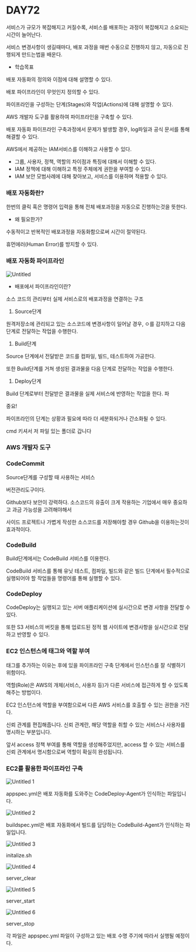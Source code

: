 # DAY72

서비스가 규모가 복잡해지고 커질수록, 서비스를 배포하는 과정이 복잡해지고 소요되는 시간이 늘어난다.

서비스 변경사항이 생길때마다, 배포 과정을 매번 수동으로 진행하지 않고, 자동으로 진행되게 만드는법을 배운다.

- 학습목표

배포 자동화의 정의와 이점에 대해 설명할 수 있다.

배포 파이프라인이 무엇인지 정의할 수 있다.

파이프라인을 구성하는 단계(Stages)와 작업(Actions)에 대해 설명할 수 있다.

AWS 개발자 도구를 활용하여 파이프라인을 구축할 수 있다.

배포 자동화 파이프라인 구축과정에서 문제가 발생할 경우, log파일과 공식 문서를 통해 해결할 수 있다.

AWS에서 제공하는 IAM서비스를 이해하고 사용할 수 있다.

- 그룹, 사용자, 정책, 역할의 차이점과 특징에 대해서 이해할 수 있다.
- IAM 정책에 대해 이해하고 특정 주체에게 권한을 부여할 수 있다.
- IAM 보안 모범사례에 대해 찾아보고, 서비스를 이용하며 적용할 수 있다.

### 배포 자동화란?

한번의 클릭 혹은 명령어 입력을 통해 전체 배포과정을 자동으로 진행하는것을 뜻한다.

- 왜 필요한가?

수동적이고 반복적인 배포과정을 자동화함으로써 시간이 절약된다.

휴먼에러(Human Error)를 방지할 수 있다.

### 배포 자동화 파이프라인

![Untitled](https://user-images.githubusercontent.com/70310271/183131512-cee9da22-65e6-43b0-90b5-a634456a8390.png)

- 배포에서 파이프라인이란?

소스 코드의 관리부터 실제 서비스로의 배포과정을 연결하는 구조

1. Source단계

원격저장소에 관리되고 있는 소스코드에 변경사항이 일어날 경우, ㅇ를 감지하고 다음 단계로 전달하는 작업을 수행한다.

1. Build단계

Source 단계에서 전달받은 코드를 컴파일, 빌드, 테스트하여 가공한다.

또한 Build단계를 거쳐 생성된 결과물을 다음 단계로 전달하는 작업을 수행한다.

1. Deploy단계

Build 단계로부터 전달받은 결과물을 실제 서비스에 반영하는 작업을 한다.
파

중요!

파이프라인의 단계는 상황과 필요에 따라 더 세분화되거나 간소화될 수 있다.

cmd 키셔서 저 파일 있는 폴더로 갑니다

### AWS 개발자 도구

### CodeCommit

Source단계를 구성할 때 사용하는 서비스

버전관리도구이다.

Github보다 보안이 강력하다. 소스코드의 유출이 크게 작용하는 기업에서 매우 중요하고 과금 가능성을 고려해야해서

사이드 프로젝트나 가볍게 작성한 소스코드를 저장해야할 경우 Github을 이용하는것이 효과적이다.

### CodeBuild

Build단계에서는 CodeBuild 서비스를 이용한다.

CodeBuild 서비스를 통해 유닛 테스트, 컴파일, 빌드와 같은 빌드 단계에서 필수적으로 실행되어야 할 작업들을 명령어를 통해 실행할 수 있다.

### CodeDeploy

CodeDeploy는 실행되고 있는 서버 애플리케이션에 실시간으로 변경 사항을 전달할 수 있다.

또한 S3 서비스의 버킷을 통해 업로드된 정적 웹 사이트에 변경사항을 실시간으로 전달하고 반영할 수 있다.

### EC2 인스턴스에 태그와 역할 부여

태그를 추가하는 이유는 후에 있을 파이프라인 구축 단계에서 인스턴스를 잘 식별하기 위함이다.

역할(Role)은 AWS의 개체(서비스, 사용자 등)가 다른 서비스에 접근하게 할 수 있도록 해주는 방법이다.

EC2 인스턴스에 역할을 부여함으로써 다른 AWS 서비스를 호출할 수 있는 권한을 가진다.

신뢰 관계를 편집해줍니다. 신뢰 관계란, 해당 역할을 취할 수 있는 서비스나 사용자를 명시하는 부분입니다.

앞서 access 정책 부여를 통해 역할을 생성해주었지만, access 할 수 있는 서비스를 신뢰 관계에서 명시함으로써 역할이 확실히 완성됩니다.

### EC2를 활용한 파이프라인 구축

![Untitled 1](https://user-images.githubusercontent.com/70310271/183131537-1bf7e684-9742-4909-bfa7-3123c88955d6.png)

appspec.yml은 배포 자동화를 도와주는 CodeDeploy-Agent가 인식하는 파일입니다.

![Untitled 2](https://user-images.githubusercontent.com/70310271/183131560-8f001149-751e-4520-b0a2-60f3b537b475.png)

buildspec.yml은 배포 자동화에서 빌드를 담당하는 CodeBuild-Agent가 인식하는 파일입니다.

![Untitled 3](https://user-images.githubusercontent.com/70310271/183131573-8e8f89cd-929d-4ae4-8d42-4632dbf5994e.png)

initalize.sh

![Untitled 4](https://user-images.githubusercontent.com/70310271/183131590-66a083b1-6d43-4313-879f-8aca1e0c329c.png)

server_clear

![Untitled 5](https://user-images.githubusercontent.com/70310271/183131608-adfb65ef-a401-4452-9cac-97daefe74fd3.png)

server_start

![Untitled 6](https://user-images.githubusercontent.com/70310271/183131624-c8b23793-f9f6-43c1-927f-eff04f789f41.png)

server_stop

각 파일은 appspec.yml 파일이 구성하고 있는 배포 수명 주기에 따라서 실행될 예정이다.
